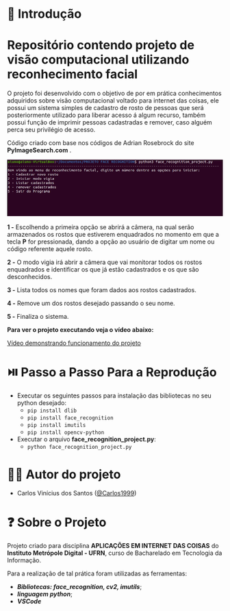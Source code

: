 # :mag_right: Introdução

# Repositório contendo projeto de visão computacional utilizando reconhecimento facial

O projeto foi desenvolvido com o objetivo de por em prática conhecimentos adquiridos sobre visão computacional voltado para internet das coisas, ele possui um sistema simples de cadastro de rosto de pessoas que será posteriormente utilizado para liberar acesso á algum recurso, também possui função de imprimir pessoas cadastradas e remover, caso alguém perca seu privilégio de acesso.

Código criado com base nos códigos de Adrian Rosebrock do site **PyImageSearch.com** .

![menu](https://github.com/Carlos1999/Face_Recognition_Project/blob/main/Imagens/menu.png) 



**1 -** Escolhendo a primeira opção se abrirá a câmera, na qual serão armazenados os rostos que estiverem enquadrados no momento em que a tecla **P** for pressionada, dando a opção ao usuário de digitar um nome ou código referente aquele rosto.

**2 -** O modo vigia irá abrir a câmera que vai monitorar todos os rostos enquadrados e identificar os que já estão cadastrados e os que são desconhecidos.

**3 -** Lista todos os nomes que foram dados aos rostos cadastrados.

**4 -** Remove um dos rostos desejado passando o seu nome.

**5 -** Finaliza o sistema.  



**Para ver o projeto executando veja o vídeo abaixo:**

[Vídeo demonstrando funcionamento do projeto](https://www.loom.com/share/dacbfacbcb2e4a64a40184bf5a16814b)




# :play_or_pause_button: Passo a Passo Para a Reprodução

* Executar os seguintes passos para instalação das bibliotecas no seu python desejado:
  - `pip install dlib`
  - `pip install face_recognition`
  - `pip install imutils`
  - `pip install opencv-python`
* Executar o arquivo **face_recognition_project.py**:
  - `python face_recognition_project.py`

# :man_technologist: Autor do projeto

* Carlos Vinícius dos Santos ([@Carlos1999](https://github.com/carlos1999))

  


# :question: Sobre o Projeto

Projeto criado para disciplina **APLICAÇÕES EM INTERNET DAS COISAS** do **Instituto Metrópole Digital - UFRN**, curso de Bacharelado em Tecnologia da Informação.

Para a realização de tal prática foram utilizadas as ferramentas:

- **_Bibliotecas: face_recognition, cv2, imutils_**;
- **_linguagem python_**;
- **_VSCode_**
